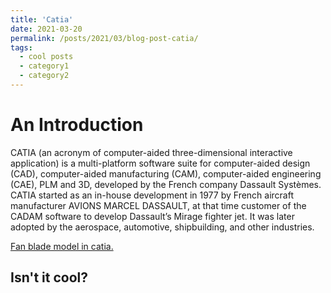 ```yaml
---
title: 'Catia'
date: 2021-03-20
permalink: /posts/2021/03/blog-post-catia/
tags:
  - cool posts
  - category1
  - category2
---
```


An Introduction
======
CATIA (an acronym of computer-aided three-dimensional interactive application) is a multi-platform software suite for computer-aided design (CAD), computer-aided manufacturing (CAM), computer-aided engineering (CAE), PLM and 3D, developed by the French company Dassault Systèmes.
CATIA started as an in-house development in 1977 by French aircraft manufacturer AVIONS MARCEL DASSAULT, at that time customer of the CADAM software to develop Dassault’s Mirage fighter jet. It was later adopted by the aerospace, automotive, shipbuilding, and other industries.


<a href="https://bakhshiali.com/wp-content/uploads/2018/12/Catia.png">Fan blade model in catia.</a>

Isn't it cool?
------
